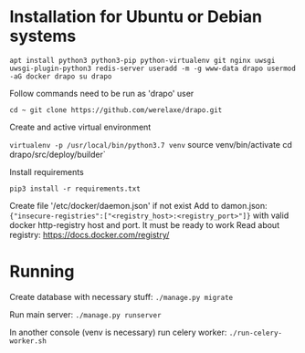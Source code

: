 # Installation for Ubuntu or Debian systems

`apt install python3 python3-pip python-virtualenv git nginx uwsgi uwsgi-plugin-python3 redis-server
useradd -m -g www-data drapo
usermod -aG docker drapo
su drapo`

Follow commands need to be run as 'drapo' user

`cd ~
git clone https://github.com/werelaxe/drapo.git`

Create and active virtual environment

`virtualenv -p /usr/local/bin/python3.7 venv`
source venv/bin/activate
cd drapo/src/deploy/builder`

Install requirements

`pip3 install -r requirements.txt`

Create file '/etc/docker/daemon.json' if not exist
Add to damon.json: `{"insecure-registries":["<registry_host>:<registry_port>"]}`
with valid docker http-registry host and port. It must be ready to work
Read about registry: https://docs.docker.com/registry/


# Running
Create database with necessary stuff:
`./manage.py migrate`

Run main server:
`./manage.py runserver`

In another console (venv is necessary) run celery worker:
`./run-celery-worker.sh`
